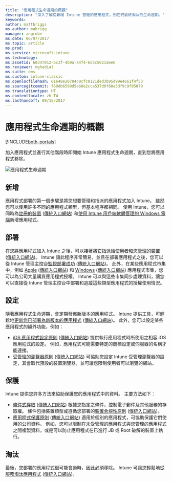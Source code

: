 ```yaml
---
title: "應用程式生命週期的概觀"
description: "深入了解從新增 Intune 管理的應用程式，到它們最終淘汰的生命週期。"
keywords: 
author: mattbriggs
ms.author: mabrigg
manager: angrobe
ms.date: 06/07/2017
ms.topic: article
ms.prod: 
ms.service: microsoft-intune
ms.technology: 
ms.assetid: 60347012-bc3f-4b9a-a4f4-6d3c5021a6e6
ms.reviewer: mghadial
ms.suite: ems
ms.custom: intune-classic
ms.openlocfilehash: 01648e20704c9cfc0121ded3b95d99e4661f4f53
ms.sourcegitcommit: 769db6599d5eb0e2cca537d0f60a5df9c9f05079
ms.translationtype: HT
ms.contentlocale: zh-TW
ms.lasthandoff: 09/15/2017
---
```

# <a name="overview-of-the-app-lifecycle"></a>應用程式生命週期的概觀

[!INCLUDE[both-portals](./includes/note-for-both-portals.md)]

加入應用程式並進行其他階段時即開始 Intune 應用程式生命週期，直到您將應用程式移除。

![應用程式生命週期](./media/app-lifecycle.png "Intune 應用程式生命週期")

## <a name="add"></a>新增

應用程式部署的第一個步驟是將您想要管理和指派的應用程式加入 Intune。 雖然您可以使用許多不同的應用程式類型，但基本程序都相同。 使用 Intune，您可以同時為[註冊的裝置](apps-add.md) ([傳統入口網站](/intune-classic/deploy-use/add-apps-for-mobile-devices-in-microsoft-intune)) 和[使用 Intune 用戶端軟體管理的 Windows 電腦](/intune-classic/deploy-use/add-apps-for-windows-pcs-in-microsoft-intune)新增應用程式。

## <a name="deploy"></a>部署

在您將應用程式加入 Intune 之後，可以接著[將它指派給使用者和您管理的裝置](apps-deploy.md) ([傳統入口網站](/intune-classic/deploy-use/deploy-apps))。 Intune 讓此程序非常簡易，並且在部署應用程式之後，您可以從 Intune 管理主控台[監視部署成功](apps-monitor.md) ([傳統入口網站](/intune-classic/deploy-use/monitor-apps-in-microsoft-intune))。 此外，在某些應用程式市集中，例如 [Apple](vpp-apps-ios.md) ([傳統入口網站](/intune-classic/deploy-use/manage-ios-apps-you-purchased-through-a-volume-purchase-program-with-microsoft-intune)) 和 [Windows](windows-store-for-business.md) ([傳統入口網站](/intune-classic/deploy-use/manage-apps-you-purchased-from-the-windows-store-for-business-with-microsoft-intune)) 應用程式市集，您可以為公司大量購買應用程式授權。 Intune 可以與這些市集同步處理資料，讓您可以直接從 Intune 管理主控台中部署和追蹤這些類型應用程式的授權使用情況。

## <a name="configure"></a>設定

隨著應用程式生命週期，會定期發佈新版本的應用程式。 Intune 提供工具，可輕鬆地[更新您已部署為新版本的應用程式](apps-add.md) ([傳統入口網站](/intune-classic/deploy-use/update-apps-using-microsoft-intune))。 此外，您可以設定某些應用程式的額外功能，例如︰
- [iOS 應用程式設定原則](app-configuration-policies-use-ios.md) ([傳統入口網站](/intune-classic/deploy-use/configure-ios-apps-with-mobile-app-configuration-policies-in-microsoft-intune)) 提供執行應用程式時所使用之相容 iOS 應用程式的設定。 例如，應用程式可能需要特定的商標設定或伺服器的名稱才能連接。
- [受管理的瀏覽器原則](app-configuration-managed-browser.md) ([傳統入口網站](/intune-classic/deploy-use/manage-internet-access-using-managed-browser-policies)) 可協助您設定 Intune 受管理瀏覽器的設定，其會取代預設的裝置瀏覽器，並可讓您限制使用者可以瀏覽的網站。

## <a name="protect"></a>保護

Intune 提供您許多方法來協助保護您的應用程式中的資料。 主要方法如下︰
- [條件式存取](conditional-access.md) ([傳統入口網站](/intune-classic/deploy-use/restrict-access-to-email-and-o365-services-with-microsoft-intune)) 根據您指定之條件，控制電子郵件及其他服務的存取權。 條件包括裝置類型或遵循您部署的[裝置合規性原則](device-compliance.md) ([傳統入口網站](/intune-classic/deploy-use/introduction-to-device-compliance-policies-in-microsoft-intune))。
- [應用程式保護原則](app-protection-policy.md) ([傳統入口網站](/intune-classic/deploy-use/protect-app-data-using-mobile-app-management-policies-with-microsoft-intune)) 適用於個別的應用程式，可協助保護它們使用的公司資料。 例如，您可以限制在未受管理的應用程式與您管理的應用程式之間複製資料，或是可以防止應用程式在已進行 JB 或 Root 破解的裝置上執行。

## <a name="retire"></a>淘汰

最後，您部署的應用程式很可能會過時，因此必須移除。 Intune 可讓您輕鬆地[從服務淘汰應用程式](device-management.md) ([傳統入口網站](/intune-classic/deploy-use/retire-apps-using-microsoft-intune))。
